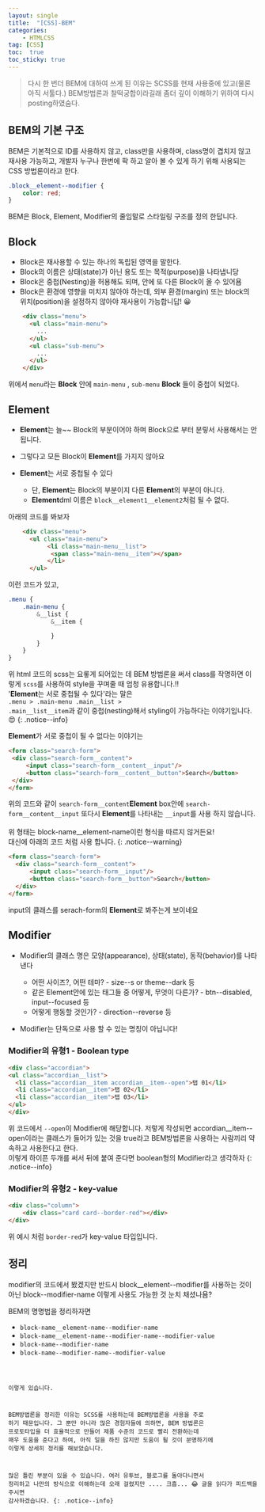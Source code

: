 ```yaml
---
layout: single
title:  "[CSS]-BEM"
categories:
    - HTMLCSS
tag: [CSS]
toc:  true
toc_sticky: true
---
```


> 다시 한 번더  BEM에 대하여 쓰게 된 이유는 SCSS를 현재 사용중에 있고(물론 아직 서툴다.) BEM방법론과 찰떡궁합이라길래 좀더 깊이 이해하기 위하여 다시 posting하였숨다.


## BEM의 기본 구조

BEM은 기본적으로 ID를 사용하지 않고, class만을 사용하며,
class명이 겹치지 않고 재사용 가능하고, 개발자 누구나 한번에 팍 하고 알아 볼 수 있게 하기 위해 사용되는 CSS 방법론이라고 한다.



```scss
.block__element--modifier {
    color: red;
}
```
BEM은 Block, Element, Modifier의 줄임말로 스타일링 구조를 정의 한답니다.


## Block

* Block은 재사용할 수 있는 하나의 독립된 영역을 말한다. 
* Block의 이름은 상태(state)가 아닌 용도 또는 목적(purpose)을 나타냅니당
* Block은 중첩(Nesting)을 허용해도 되며, 안에 또 다른 Block이 올 수 있어욤
* Block은 환경에 영향을 미치지 않아야 하는데, 외부 환경(margin) 또는 block의 위치(position)을 설정하지 않아야 재사용이 가능합니답! :grinning:



```html
    <div class="menu">
      <ul class="main-menu">
        ...
      </ul>
      <ul class="sub-menu">
        ...
      </ul>
    </div>
```

위에서 <code>menu</code>라는 <strong>Block</strong> 안에 <code>main-menu</code> , <code>sub-menu</code>  <strong>Block</strong> 들이 중첩이 되었다. 


## Element
*  <strong>Element</strong>는 늘~~ Block의 부분이어야 하며 Block으로 부터 분맇서 사용해서는 안됩니다.

* 그렇다고 모든 Block이 <strong>Element</strong>를 가지지 않아요

* <strong>Element</strong>는 서로 중첩될 수 있다
    *  단,  <strong>Element</strong>는 Block의 부분이지 다른  <strong>Element</strong>의 부분이 아니다.
    *  <strong>Element</strong>dml 이름은 <code>block__element1__element2</code>처럼 될 수 없다.

아래의 코드를 봐보자

```html
    <div class="menu">
      <ul class="main-menu">
           <li class="main-menu__list">
            <span class="main-menu__item"></span>
           </li>
      </ul>
```
이런 코드가 있고,

```scss
.menu {
    .main-menu {
        &__list {
            &__item {

            }
        }
    }
}
```
  위 html 코드의 scss는 요롷게 되어있는 데 BEM 방법론을 써서 class를 작명하면 이렇게 <code>scss</code>를 사용하여 style을 꾸며줄 때 엄청 유용합니다.!!<BR> '<strong>Element</strong>는 서로 중첩될 수 있다'라는 말은 <BR> <code>.menu > .main-menu .main__list > .main__list__item</code>과 같이 중첩(nesting)해서 styling이 가능하다는 이야기입니다. :heart_eyes:
{: .notice--info}

 <strong>Element</strong>가 서로 중첩이 될 수 없다는 이야기는 

 ```html
<form class="search-form">
  <div class="search-form__content">
      <input class="search-form__content__input"/>
      <button class="search-form__content__button">Search</button>
  </div>
</form>
 ``` 
 위의 코드와 같이 <code>search-form__content</code><strong>Element</strong> box안에 <code>search-form__content__input</code> 또다시 <strong>Element</strong>를 나타내는 <code>__input</code>를 사용 하지 않습니다.<BR><BR>
위 형태는 block-name__element-name이런 형식을 따르지 않거든요! <BR>대신에 아래의 코드 처럼 사용 합니다. 
{: .notice--warning}

```html
<form class="search-form">
  <div class="search-form__content">
      <input class="search-form__input"/>
      <button class="search-form__button">Search</button>
  </div>
</form>
```

input의 클래스를 serach-form의 <strong>Element</strong>로 봐주는게 보이네요 

## Modifier

* Modifier의 클래스 명은 모양(appearance), 상태(state), 동작(behavior)를 나타낸다 

    * 어떤 사이즈?, 어떤 테마? - size--s or theme--dark 등
    * 같은 Element안에 있는 태그들 중 어떻게, 무엇이 다른가? - btn--disabled, input--focused 등
    * 어떻게 행동할 것인가? - direction--reverse 등

* Modifier는 단독으로 사용 할 수 있는 명칭이 아닙니다!

### Modifier의 유형1 - Boolean type

```html
<div class="accordian">	
<ul class="accordian__list">
  <li class="accordian__item accordian__item--open">탭 01</li>
  <li class="accordian__item">탭 02</li>
  <li class="accordian__item">탭 03</li>
</ul>
</div>
```
위 코드에서 <code>--open</code>이 Modifier에 해당합니다.
저렇게 작성되면 accordian__item--open이라는 클래스가 들어가 있는 것을 true라고 BEM방법론을 사용하는 사람끼리 약속하고 사용한다고 한다. <BR> 이렇게 하이픈 두개를 써서 뒤에 붙여 준다면 boolean형의 Modifier라고 생각하자
{: .notice--info}

### Modifier의 유형2 - key-value

```html
<div class="column">
    <div class="card card--border-red"></div>
</div>
```
위 예시 처럼 <code>border-red</code>가 key-value 타입입니다.

## 정리

modifier의 코드에서 봤겠지만 반드시 block__element--modifier를 사용하는 것이 아닌
block--modifier-name 이렇게 사용도 가능한 것 눈치 채셨나욤?

BEM의 명명법을 정리하자면

* <code>block-name__element-name--modifier-name</code>
* <code>block-name__element-name--modifier-name--modifier-value</code>
* <code>block-name--modifier-name</code>
* <code>block-name--modifier-name--modifier-value

이렇게 있습니다. 

BEM방법론을 정리한 이유는 SCSS를 사용하는데 BEM방법론을 사용을 주로 하기 때문입니다. 
그 뿐만 아니라 많은 경험자들에 의하면, BEM 방법론은 프로토타입을 더 효율적으로 만들어 제품 수준의 코드로 빨리 전환하는데 매우 도움을 준다고 하여, 아직 일을 하진 않지만 
도움이 될 것이 분명하기에 이렇게 상세히 정리를 해보았습니다.

많은 틀린 부분이 있을 수 있습니다. 여러 유투브, 블로그를 돌아다니면서 정리하고 나만의 방식으로 이해하는데 오래 걸렸지만 .... 크흡... :joy: 글을 읽다가 피드백을 주시면 감사하겠습니다.
{: .notice--info}